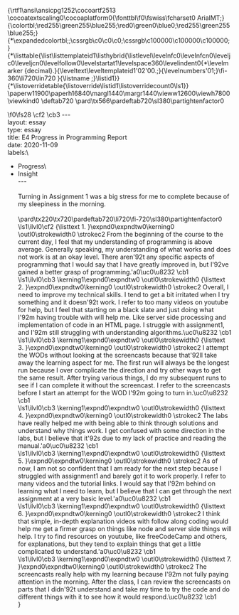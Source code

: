 {\rtf1\ansi\ansicpg1252\cocoartf2513
\cocoatextscaling0\cocoaplatform0{\fonttbl\f0\fswiss\fcharset0 ArialMT;}
{\colortbl;\red255\green255\blue255;\red0\green0\blue0;\red255\green255\blue255;}
{\*\expandedcolortbl;;\cssrgb\c0\c0\c0;\cssrgb\c100000\c100000\c100000;}
{\*\listtable{\list\listtemplateid1\listhybrid{\listlevel\levelnfc0\levelnfcn0\leveljc0\leveljcn0\levelfollow0\levelstartat1\levelspace360\levelindent0{\*\levelmarker \{decimal\}.}{\leveltext\leveltemplateid1\'02\'00.;}{\levelnumbers\'01;}\fi-360\li720\lin720 }{\listname ;}\listid1}}
{\*\listoverridetable{\listoverride\listid1\listoverridecount0\ls1}}
\paperw11900\paperh16840\margl1440\margr1440\vieww12600\viewh7800\viewkind0
\deftab720
\pard\tx566\pardeftab720\sl380\partightenfactor0

\f0\fs28 \cf2 \cb3 ---\
layout: essay\
type: essay\
title: E4 Progress in Programming Report\
date: 2020-11-09\
labels:\
  - Progress\
  - Insight\
---\
\
Turning in Assignment 1 was a big stress for me to complete because of my sleepiness in the morning. \
\
\pard\tx220\tx720\pardeftab720\li720\fi-720\sl380\partightenfactor0
\ls1\ilvl0\cf2 {\listtext	1.	}\expnd0\expndtw0\kerning0
\outl0\strokewidth0 \strokec2 From the beginning of the course to the current day, I feel that my understanding of programming is above average. Generally speaking, my understanding of what works and does not work is at an okay level. There aren\'92t any specific aspects of programming that I would say that I have greatly improved in, but I\'92ve gained a better grasp of programming.\'a0\uc0\u8232 \cb1 \
\ls1\ilvl0\cb3 \kerning1\expnd0\expndtw0 \outl0\strokewidth0 {\listtext	2.	}\expnd0\expndtw0\kerning0
\outl0\strokewidth0 \strokec2 Overall, I need to improve my technical skills. I tend to get a bit irritated when I try something and it doesn\'92t work. I refer to too many videos on youtube for help, but I feel that starting on a black slate and just doing what I\'92m having trouble with will help me. Like server side processing and implementation of code in an HTML page. I struggle with assignment1, and I\'92m still struggling with understanding algorithms.\uc0\u8232 \cb1 \
\ls1\ilvl0\cb3 \kerning1\expnd0\expndtw0 \outl0\strokewidth0 {\listtext	3.	}\expnd0\expndtw0\kerning0
\outl0\strokewidth0 \strokec2 I attempt the WODs without looking at the screencasts because that\'92ll take away the learning aspect for me. The first run will always be the longest run because I over complicate the direction and try other ways to get the same result. After trying various things, I do my subsequent runs to see if I can complete it without the screencast. I refer to the screencasts before I start an attempt for the WOD I\'92m going to turn in.\uc0\u8232 \cb1 \
\ls1\ilvl0\cb3 \kerning1\expnd0\expndtw0 \outl0\strokewidth0 {\listtext	4.	}\expnd0\expndtw0\kerning0
\outl0\strokewidth0 \strokec2 The labs have really helped me with being able to think through solutions and understand why things work. I get confused with some direction in the labs, but I believe that it\'92s due to my lack of practice and reading the manual.\'a0\uc0\u8232 \cb1 \
\ls1\ilvl0\cb3 \kerning1\expnd0\expndtw0 \outl0\strokewidth0 {\listtext	5.	}\expnd0\expndtw0\kerning0
\outl0\strokewidth0 \strokec2 As of now, I am not so confident that I am ready for the next step because I struggled with assignment1 and barely got it to work properly. I refer to many videos and the tutorial links. I would say that I\'92m behind on learning what I need to learn, but I believe that I can get through the next assignment at a very basic level.\'a0\uc0\u8232 \cb1 \
\ls1\ilvl0\cb3 \kerning1\expnd0\expndtw0 \outl0\strokewidth0 {\listtext	6.	}\expnd0\expndtw0\kerning0
\outl0\strokewidth0 \strokec2 I think that simple, in-depth explanation videos with follow along coding would help me get a firmer grasp on things like node and server side things will help. I try to find resources on youtube, like freeCodeCamp and others, for explanations, but they tend to explain things that get a little complicated to understand.\'a0\uc0\u8232 \cb1 \
\ls1\ilvl0\cb3 \kerning1\expnd0\expndtw0 \outl0\strokewidth0 {\listtext	7.	}\expnd0\expndtw0\kerning0
\outl0\strokewidth0 \strokec2 The screencasts really help with my learning because I\'92m not fully paying attention in the morning. After the class, I can review the screencasts on parts that I didn\'92t understand and take my time to try the code and do different things with it to see how it would respond.\uc0\u8232 \cb1 \
}
